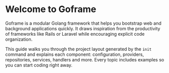 # Welcome to Goframe

Goframe is a modular Golang framework that helps you bootstrap web and background applications quickly. It draws inspiration from the productivity of frameworks like Rails or Laravel while encouraging explicit code organization.

This guide walks you through the project layout generated by the `init` command and explains each component: configuration, providers, repositories, services, handlers and more. Every topic includes examples so you can start coding right away.
